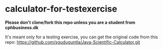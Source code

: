 # calculator-for-testexercise
**Please don't clone/fork this repo unless you are a student from cphbusiness.dk**

It's meant only for a testing exercise, you can get the original code from this repo: https://github.com/sguduguntla/Java-Scientific-Calculator.git

